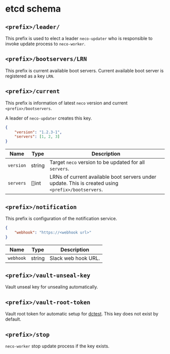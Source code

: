 etcd schema
===========

## `<prefix>/leader/`

This prefix is used to elect a leader `neco-updater` who is responsible to invoke
update process to `neco-worker`.

## `<prefix>/bootservers/LRN`

This prefix is current available boot servers. Current available boot server is
registered as a key `LRN`.

## `<prefix>/current`

This prefix is information of latest `neco` version and current `<prefix>/bootservers`.

A leader of `neco-updater` creates this key.

```json
{
    "version": "1.2.3-1",
    "servers": [1, 2, 3]
}
```

Name      | Type   | Description
----      | ----   | -----------
`version` | string | Target `neco` version to be updated for all `servers`.
`servers` | []int  | LRNs of current available boot servers under update. This is created using `<prefix>/bootservers`.

## `<prefix>/notification`

This prefix is configuration of the notification service.

```json
{
    "webhook": "https://<webhook url>"
}
```

Name      | Type   | Description
----      | ----   | -----------
`webhook` | string | Slack web hook URL.

## `<prefix>/vault-unseal-key`

Vault unseal key for unsealing automatically.

## `<prefix>/vault-root-token`

Vault root token for automatic setup for [dctest](../dctest/).
This key does not exist by default.

## `<prefix>/stop`

`neco-worker` stop update process if the key exists.
